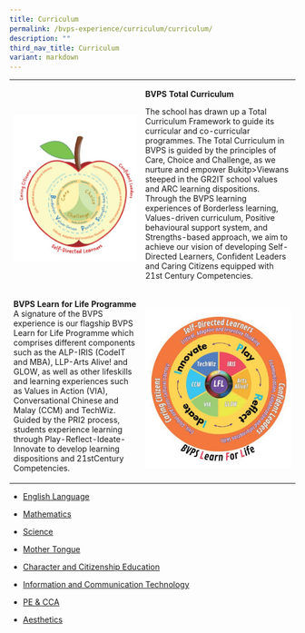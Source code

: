 ```yaml
---
title: Curriculum
permalink: /bvps-experience/curriculum/curriculum/
description: ""
third_nav_title: Curriculum
variant: markdown
---
```

<table style="minWidth: 50px">
<colgroup>
<col>
<col>
</colgroup>
<tbody>
<tr>
<td rowspan="1" colspan="1">
<p></p>
<div class="isomer-image-wrapper">
<img style="width: 100%" height="auto" width="100%" alt="" src="/images/BVPS Experience/Curriculum/Total_Curriculum.jpg">
</div>
</td>
<td rowspan="1" colspan="1">
<p><strong>BVPS Total Curriculum</strong>
</p>
<p></p>
<p>The school has drawn up a Total Curriculum Framework to guide its curricular
and co-curricular programmes. The Total Curriculum in BVPS is guided by
the principles of Care, Choice and Challenge, as we nurture and empower
Bukitp&gt;Viewans steeped in the GR2IT school values and ARC learning dispositions.
Through the BVPS learning experiences of Borderless learning, Values-driven
curriculum, Positive behavioural support system, and Strengths-based approach,
we aim to achieve our vision of developing Self-Directed Learners, Confident
Leaders and Caring Citizens equipped with 21st Century Competencies.</p>
</td>
</tr>
<tr>
<td rowspan="1" colspan="1">
<p><strong>BVPS Learn for Life Programme</strong><br>
A signature of the BVPS experience is our flagship BVPS Learn for Life Programme which comprises different components such as the ALP-IRIS (CodeIT and MBA), LLP-Arts Alive! and GLOW, as well as other lifeskills and learning experiences such as Values in Action (VIA), Conversational Chinese and Malay (CCM) and TechWiz. Guided by the PRI2 process, students experience learning through Play-Reflect-Ideate-Innovate to develop learning dispositions and 21stCentury Competencies.
</p></td>
<td rowspan="1" colspan="1">
<p></p>
<div class="isomer-image-wrapper">
<img style="width: 100%" height="auto" width="100%" alt="" src="/images/BVPS Experience/Curriculum/Learn_for_Life.jpg">
</div>
</td>
</tr>
</tbody>
</table>
<ul data-tight="true" class="tight">
	<li>
<a href="/bvps-experience/curriculum/english" rel="noopener noreferrer nofollow" target="_blank">English Language</a>
</li>
<li>
<p><a href="/bvps-experience/curriculum/maths" rel="noopener noreferrer nofollow" target="_blank">Mathematics</a>
</p>
</li>
<li>
<p><a href="/bvps-experience/curriculum/sci/" rel="noopener noreferrer nofollow" target="_blank">Science</a>
</p>
</li>
<li>
<p><a href="/bvps-experience/curriculum/mt/" rel="noopener noreferrer nofollow" target="_blank">Mother Tongue</a>
</p>
</li>
<li>
<p><a href="/bvps-experience/curriculum/cce/" rel="noopener noreferrer nofollow" target="_blank">Character and Citizenship Education</a>
</p>
</li>
<li>
<p><a href="/bvps-experience/curriculum/ict/" rel="noopener noreferrer nofollow" target="_blank">Information and Communication Technology</a>
</p>
</li>
<li>
<p><a href="/bvps-experience/curriculum/pe" rel="noopener noreferrer nofollow" target="_blank">PE &amp; CCA</a>
</p>
</li>
<li>
<p><a href="/bvps-experience/curriculum/aesthetics/" rel="noopener noreferrer nofollow" target="_blank">Aesthetics</a>
</p>
</li>
</ul>
<p></p>